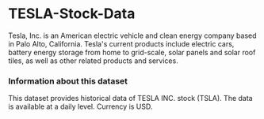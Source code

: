 # TESLA-Stock-Data

Tesla, Inc. is an American electric vehicle and clean energy company based in Palo Alto, California. Tesla's current products include electric cars, battery energy storage from home to grid-scale, solar panels and solar roof tiles, as well as other related products and services.

### Information about this dataset
This dataset provides historical data of TESLA INC. stock (TSLA). The data is available at a daily level. Currency is USD.
